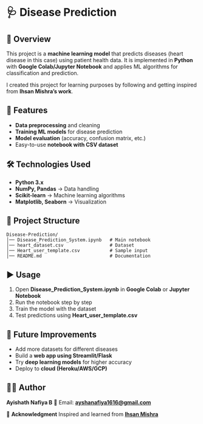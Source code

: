# 🩺 **Disease Prediction**

## 📌 **Overview**

This project is a **machine learning model** that predicts diseases (heart disease in this case) using patient health data.
It is implemented in **Python** with **Google Colab/Jupyter Notebook** and applies ML algorithms for classification and prediction.

I created this project for learning purposes by following and getting inspired from **Ihsan Mishra’s work**.

## 🚀 **Features**

* **Data preprocessing** and cleaning
* **Training ML models** for disease prediction
* **Model evaluation** (accuracy, confusion matrix, etc.)
* Easy-to-use **notebook with CSV dataset**

## 🛠️ **Technologies Used**

* **Python 3.x**
* **NumPy, Pandas** → Data handling
* **Scikit-learn** → Machine learning algorithms
* **Matplotlib, Seaborn** → Visualization

## 📂 **Project Structure**

```
Disease-Prediction/  
│── Disease_Prediction_System.ipynb   # Main notebook  
│── heart_dataset.csv                 # Dataset  
│── Heart_user_template.csv           # Sample input  
│── README.md                         # Documentation  
```

## ▶️ **Usage**

1. Open **Disease\_Prediction\_System.ipynb** in **Google Colab** or **Jupyter Notebook**
2. Run the notebook step by step
3. Train the model with the dataset
4. Test predictions using **Heart\_user\_template.csv**

## 🔮 **Future Improvements**

* Add more datasets for different diseases
* Build a **web app using Streamlit/Flask**
* Try **deep learning models** for higher accuracy
* Deploy to **cloud (Heroku/AWS/GCP)**

## 👩‍💻 **Author**

**Ayishath Nafiya B**
📧 Email: **[ayshanafiya1616@gmail.com](mailto:ayshanafiya1616@gmail.com)**

🙏 **Acknowledgment**
Inspired and learned from [**Ihsan Mishra**](https://www.linkedin.com/in/ihrm-ishan/)
